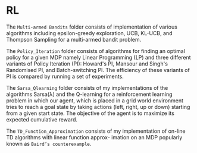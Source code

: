 # RL

The `Multi-armed Bandits` folder consists of implementation of various algorithms including epsilon-greedy
exploration, UCB, KL-UCB, and Thompson Sampling for a multi-armed bandit problem.

The `Policy_Iteration` folder consists of algorithms for finding an optimal policy for a given MDP namely Linear Programming (LP) and three different variants of Policy Iteration (PI): Howard's PI, Mansour and Singh's Randomised PI, and Batch-switching PI. The efficiency of these variants of PI is compared by running a set of experiments.

The `Sarsa_Qlearning` folder consists of my implementations of the algorithms Sarsa(λ) and the Q-learning for a reinforcement learning problem in which our agent, which is placed in a grid world environment tries to reach a goal state by taking actions (left, right, up or down) starting from a given start state. The objective of the agent is to maximize its expected cumulative reward.

The `TD_Function_Approximation` consists of my implementation of on-line TD algorithms with linear function approx-
imation on an MDP popularly known as `Baird’s counterexample`.
